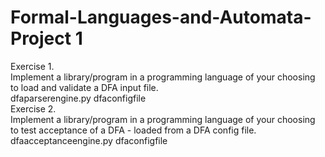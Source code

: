 # Formal-Languages-and-Automata-Project 1 
Exercise 1.  <br />
Implement  a  library/program  in  a  programming  language  of your choosing to load and validate a DFA input file.<br />
dfaparserengine.py   dfaconfigfile<br />
Exercise 2.<br />
Implement  a  library/program  in  a  programming  language  of your choosing to test acceptance of a DFA - loaded from a DFA config file.<br />
dfaacceptanceengine.py   dfaconfigfile  <word to test>

